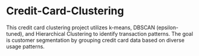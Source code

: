 # Credit-Card-Clustering
This credit card clustering project utilizes k-means, DBSCAN (epsilon-tuned), and Hierarchical Clustering to identify transaction patterns. The goal is customer segmentation by grouping credit card data based on diverse usage patterns.
